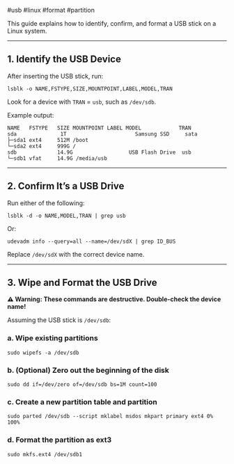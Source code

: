 #usb #linux #format #partition

This guide explains how to identify, confirm, and format a USB stick on a Linux system.

---

## 1. Identify the USB Device

After inserting the USB stick, run:

```
lsblk -o NAME,FSTYPE,SIZE,MOUNTPOINT,LABEL,MODEL,TRAN
```

Look for a device with `TRAN` = `usb`, such as `/dev/sdb`.

Example output:
```
NAME   FSTYPE   SIZE MOUNTPOINT LABEL MODEL            TRAN
sda              1T                      Samsung SSD     sata
├─sda1 ext4     512M /boot
└─sda2 ext4     999G /
sdb             14.9G                  USB Flash Drive  usb
└─sdb1 vfat     14.9G /media/usb
```

---

## 2. Confirm It’s a USB Drive

Run either of the following:

```
lsblk -d -o NAME,MODEL,TRAN | grep usb
```

Or:

```
udevadm info --query=all --name=/dev/sdX | grep ID_BUS
```

Replace `/dev/sdX` with the correct device name.

---

## 3. Wipe and Format the USB Drive

**⚠️ Warning: These commands are destructive. Double-check the device name!**

Assuming the USB stick is `/dev/sdb`:

### a. Wipe existing partitions

```
sudo wipefs -a /dev/sdb
```

### b. (Optional) Zero out the beginning of the disk

```
sudo dd if=/dev/zero of=/dev/sdb bs=1M count=100
```

### c. Create a new partition table and partition

```
sudo parted /dev/sdb --script mklabel msdos mkpart primary ext4 0% 100%
```

### d. Format the partition as ext3

```
sudo mkfs.ext4 /dev/sdb1
```

